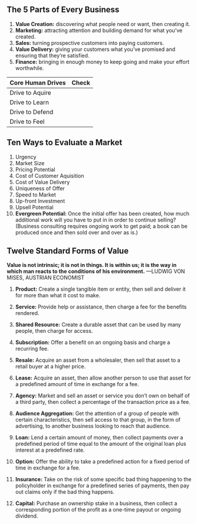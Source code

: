 ## The 5 Parts of Every Business
1. __Value Creation:__ discovering what people need or want, then creating it. 
2. __Marketing:__ attracting attention and building demand for what you’ve created. 
3. __Sales:__ turning prospective customers into paying customers. 
4. __Value Delivery:__ giving your customers what you’ve promised and ensuring that they’re satisfied. 
5. __Finance:__ bringing in enough money to keep going and make your effort worthwhile. 

|Core Human Drives|Check|
|:----------------|:---:|
|Drive to Aquire  |     |
|Drive to Learn   |     |
|Drive to Defend  |     |
|Drive to Feel    |     |

## Ten Ways to Evaluate a Market 

1. Urgency
2. Market Size
3. Pricing Potential
4. Cost of Customer Aquisition
5. Cost of Value Delivery
6. Uniqueness of Offer
7. Speed to Market
8. Up-front Investment
9. Upsell Potential
10. **Evergreen Potential:** Once the initial offer has been created, how much additional work will you have to put in in order to continue selling? (Business consulting requires ongoing work to get paid; a book can be produced once and then sold over and over as is.)


## Twelve Standard Forms of Value 
__Value is not intrinsic; it is not in things. It is within us; it is the way in which man reacts to the conditions of his environment.__ 
—LUDWIG VON MISES, AUSTRIAN ECONOMIST

1. __Product:__ Create a single tangible item or entity, then sell and deliver it for more than what it cost to make. 

3. __Service:__ Provide help or assistance, then charge a fee for the benefits rendered. 
4. __Shared Resource:__ Create a durable asset that can be used by many people, then charge for access.
5. __Subscription:__ Offer a benefit on an ongoing basis and charge a recurring fee. 
6. __Resale:__ Acquire an asset from a wholesaler, then sell that asset to a retail buyer at a higher price. 
7. __Lease:__ Acquire an asset, then allow another person to use that asset for a predefined amount of time in exchange for a fee. 
8. __Agency:__ Market and sell an asset or service you don’t own on behalf of a third party, then collect a percentage of the transaction price as a fee. 
9. __Audience Aggregation:__ Get the attention of a group of people with certain characteristics, then sell access to that group, in the form of advertising, to another business looking to reach that audience. 
10. __Loan:__ Lend a certain amount of money, then collect payments over a predefined period of time equal to the amount of the original loan plus interest at a predefined rate. 
11. __Option:__ Offer the ability to take a predefined action for a fixed period of time in exchange for a fee. 
12. __Insurance:__ Take on the risk of some specific bad thing happening to the policyholder in exchange for a predefined series of payments, then pay out claims only if the bad thing happens.  
13. __Capital:__ Purchase an ownership stake in a business, then collect a corresponding portion of the profit as a one-time payout or ongoing dividend. 
